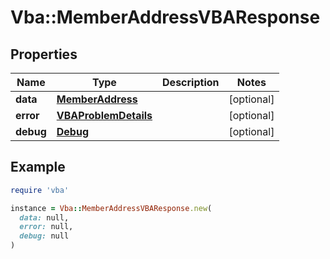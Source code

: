 # Vba::MemberAddressVBAResponse

## Properties

| Name | Type | Description | Notes |
| ---- | ---- | ----------- | ----- |
| **data** | [**MemberAddress**](MemberAddress.md) |  | [optional] |
| **error** | [**VBAProblemDetails**](VBAProblemDetails.md) |  | [optional] |
| **debug** | [**Debug**](Debug.md) |  | [optional] |

## Example

```ruby
require 'vba'

instance = Vba::MemberAddressVBAResponse.new(
  data: null,
  error: null,
  debug: null
)
```

